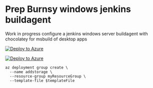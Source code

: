 # Prep Burnsy windows jenkins buildagent

Work in progress configure a jenkins windows server buildagent with chocolatey for msbuild of desktop apps 


[![Deploy to Azure](https://aka.ms/deploytoazurebutton)](https://portal.azure.com/#create/Microsoft.Template/uri/https%3A%2F%2Fraw.githubusercontent.com%2FIronmanburns%2Fprep-burnsywindows-jenkins-buildagent%2Fmaster%2FBurnsyVS2019-BuildAgent-template.json)

[![Deploy to Azure](https://aka.ms/deploytoazurebutton)](https://portal.azure.com/#create/Microsoft.Template/uri/https%3A%2F%2Fraw.githubusercontent.com%2FIronmanburns%2Fprep-burnsywindows-jenkins-buildagent%2Fmaster%2FBurnsyVS2019-BuildAgent-template.parameters.json)


```
az deployment group create \  
  --name addstorage \  
  --resource-group myResourceGroup \  
  --template-file $templateFile  
```
